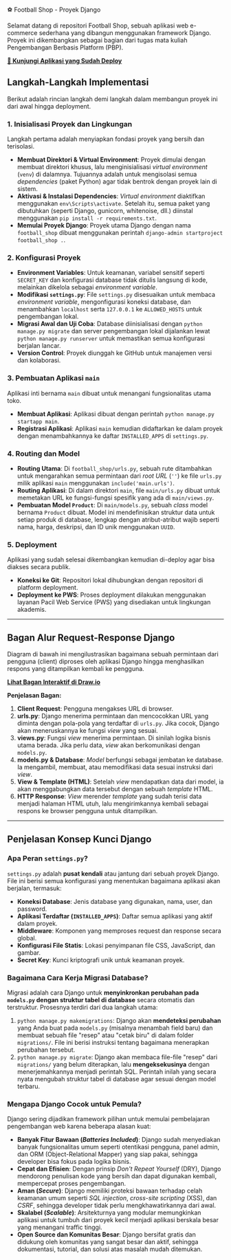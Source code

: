 ⚽ Football Shop - Proyek Django

Selamat datang di repositori Football Shop, sebuah aplikasi web e-commerce sederhana yang dibangun menggunakan framework Django. Proyek ini dikembangkan sebagai bagian dari tugas mata kuliah Pengembangan Berbasis Platform (PBP).

**[🔗 Kunjungi Aplikasi yang Sudah Deploy](https://prasetya-surya-footballshop.pbp.cs.ui.ac.id/)**

## Langkah-Langkah Implementasi

Berikut adalah rincian langkah demi langkah dalam membangun proyek ini dari awal hingga deployment.

### 1. Inisialisasi Proyek dan Lingkungan
Langkah pertama adalah menyiapkan fondasi proyek yang bersih dan terisolasi.
- **Membuat Direktori & Virtual Environment**: Proyek dimulai dengan membuat direktori khusus, lalu menginisialisasi *virtual environment* (`venv`) di dalamnya. Tujuannya adalah untuk mengisolasi semua *dependencies* (paket Python) agar tidak bentrok dengan proyek lain di sistem.
- **Aktivasi & Instalasi Dependencies**: *Virtual environment* diaktifkan menggunakan `env\Scripts\activate`. Setelah itu, semua paket yang dibutuhkan (seperti Django, gunicorn, whitenoise, dll.) diinstal menggunakan `pip install -r requirements.txt`.
- **Memulai Proyek Django**: Proyek utama Django dengan nama `football_shop` dibuat menggunakan perintah `django-admin startproject football_shop .`.

### 2. Konfigurasi Proyek
- **Environment Variables**: Untuk keamanan, variabel sensitif seperti `SECRET_KEY` dan konfigurasi database tidak ditulis langsung di kode, melainkan dikelola sebagai *environment variable*.
- **Modifikasi `settings.py`**: File `settings.py` disesuaikan untuk membaca *environment variable*, mengonfigurasi koneksi database, dan menambahkan `localhost` serta `127.0.0.1` ke `ALLOWED_HOSTS` untuk pengembangan lokal.
- **Migrasi Awal dan Uji Coba**: Database diinisialisasi dengan `python manage.py migrate` dan server pengembangan lokal dijalankan lewat `python manage.py runserver` untuk memastikan semua konfigurasi berjalan lancar.
- **Version Control**: Proyek diunggah ke GitHub untuk manajemen versi dan kolaborasi.

### 3. Pembuatan Aplikasi `main`
Aplikasi inti bernama `main` dibuat untuk menangani fungsionalitas utama toko.
- **Membuat Aplikasi**: Aplikasi dibuat dengan perintah `python manage.py startapp main`.
- **Registrasi Aplikasi**: Aplikasi `main` kemudian didaftarkan ke dalam proyek dengan menambahkannya ke daftar `INSTALLED_APPS` di `settings.py`.

### 4. Routing dan Model
- **Routing Utama**: Di `football_shop/urls.py`, sebuah rute ditambahkan untuk mengarahkan semua permintaan dari *root URL* (`''`) ke file `urls.py` milik aplikasi `main` menggunakan `include('main.urls')`.
- **Routing Aplikasi**: Di dalam direktori `main`, file `main/urls.py` dibuat untuk memetakan URL ke fungsi-fungsi spesifik yang ada di `main/views.py`.
- **Pembuatan Model `Product`**: Di `main/models.py`, sebuah *class* model bernama `Product` dibuat. Model ini mendefinisikan struktur data untuk setiap produk di database, lengkap dengan atribut-atribut wajib seperti nama, harga, deskripsi, dan ID unik menggunakan `UUID`.

### 5. Deployment
Aplikasi yang sudah selesai dikembangkan kemudian di-deploy agar bisa diakses secara publik.
- **Koneksi ke Git**: Repositori lokal dihubungkan dengan repositori di platform deployment.
- **Deployment ke PWS**: Proses deployment dilakukan menggunakan layanan Pacil Web Service (PWS) yang disediakan untuk lingkungan akademis.

---

## Bagan Alur Request-Response Django

Diagram di bawah ini mengilustrasikan bagaimana sebuah permintaan dari pengguna (client) diproses oleh aplikasi Django hingga menghasilkan respons yang ditampilkan kembali ke pengguna.


**[Lihat Bagan Interaktif di Draw.io](https://viewer.diagrams.net/?tags=%7B%7D&lightbox=1&highlight=0000ff&edit=_blank&layers=1&nav=1&title=Untitled%20Diagram.drawio&dark=auto#R%3Cmxfile%3E%3Cdiagram%20name%3D%22Page-1%22%20id%3D%22Ofzp7qnNFB__w1OHay2N%22%3E3ZpZd5s6EMc%2FDY%2FxAYnNj3Hc3D40PW3T05s8yqBg3bK4LF766e%2FISAaBbajX1C8JGi2gv2Z%2BGinR8EO0%2FCcls%2BlT4tNQQ7q%2F1PBYQ8hABoZf3LIqLY5tlYYgZb5oVBme2W8qjLqwFsynmdIwT5IwZzPV6CVxTL1csZE0TRZqs7ckVN86IwFtGZ49Erat%2FzI%2Fn5ZW19Ir%2B0fKgql8s6GLmojIxsKQTYmfLGom%2FEHDD2mS5OVTtHygIRdP6lL2e9xRu%2FmwlMZ5nw5fvfsfevb5%2B8vYeL4bzaavtvP1TowyJ2EhJqwhO4TxRj6bw2PAH4s0zAazlayBV9QqxeTylVQsTYrYp%2FylOlQvpiynzzPi8doF%2BAjYpnkUQsnY9J7TNKfLnfMyNmqBm9EkonkKH6OLDpYUWHiYMRTlRbVehmwzra2VLWxEuEiwGbpSER6EkH8gKuoj6lqEd6qooyqKnWsriluKRpw0pVdeWS1XFcu0ri2W2cf95owuDgpq4yKiGvZ7C%2BphH1UfQsYniB5HfOehaU914fWwn9GLKIvlBiyU7euu7rmENawtyjYFiv17vplDyQtJljFP1UWNeVAiXb3wwsA0HWl4BcOdPtAdJC3jZb3DeFUvfaEpg%2FnBEpbG8pOo38oWGrrDZydF6tFuT8pJGtC8a29ur2Ntoawt6yRtKQ1Jzubq525bPPGGLwnjnivdxBw2ArAZWOU0Ra962tEYqLmZGE5joFKH1kBrX9pM%2Bwj3svsE7jf6q6BZ3jdewQ0%2BkQmkuooXkpAFMXdRcAnuOCMeqAxyyXtRETHf52OMUpqx32SyHo9714zPfq2HNdKs8b5IF4mu6Kxt0su6J%2B6Js51cgNBApuMqa4VO4kqNDsnbW0bPs9Tu2Uhi1CmiD6wuhCxZ%2FlJ7rvWCUtWJF2SfExJGHpS6CGNelTCNxAnhQwmDG4RpblXnJkw7NXiisZd4yU8Sgx2OTxqPUptEfDsvf4IFGhXxf8VPePwB2diNUMbdSxnYfzHGagJynDedHyto2yH5OKxIPGyQ8CoZsxMPtaQGWQqNOlh0Qq6YPbmCr8kV1LgPwOhArqBG5oIunLlIN1O5EpBowtZ3bCQnt8GMjhMLMEN31cTkznn30Nh2Cj%2FVqcZ1VAIMhp0JybYzTYUhp84hfS%2BHTogT%2FDekKU0KYOtAnOAml%2FQL46R9zn6i0QR8Aozj24HJDm%2Bpjjm67RyJDzGWozIJI3WA88EF%2F1lGEicxX40MHCw%2FDDjDIVKB4x52i7L1XLQXN%2BuPfmRcn1PjB%2F0N%2BDF1lRqmcSB%2BNvfSEj%2FNC50z40dGx%2F57GJ7gBGRSxEF5diqTHN3neQ8vf%2Fz%2B9GnXJU1rMGmapE3LLd7v4P1ZFAcfkotwmvudC4Bu2%2BXdqbIo3XBUqFmQZZ71argTNcOrZjq7%2FpB67MHJMC%2BMGmdPpvONZrMkzuiNBL3dGfSuPDtdI8yhWP2HQ9m8%2Bj8R%2FOF%2F%3C%2Fdiagram%3E%3C%2Fmxfile%3E)**

**Penjelasan Bagan:**
1.  **Client Request**: Pengguna mengakses URL di browser.
2.  **urls.py**: Django menerima permintaan dan mencocokkan URL yang diminta dengan pola-pola yang terdaftar di `urls.py`. Jika cocok, Django akan meneruskannya ke fungsi *view* yang sesuai.
3.  **views.py**: Fungsi *view* menerima permintaan. Di sinilah logika bisnis utama berada. Jika perlu data, *view* akan berkomunikasi dengan `models.py`.
4.  **models.py & Database**: *Model* berfungsi sebagai jembatan ke database. Ia mengambil, membuat, atau memodifikasi data sesuai instruksi dari *view*.
5.  **View & Template (HTML)**: Setelah *view* mendapatkan data dari model, ia akan menggabungkan data tersebut dengan sebuah *template* HTML.
6.  **HTTP Response**: *View* merender *template* yang sudah terisi data menjadi halaman HTML utuh, lalu mengirimkannya kembali sebagai respons ke browser pengguna untuk ditampilkan.

---

## Penjelasan Konsep Kunci Django

### Apa Peran `settings.py`?
`settings.py` adalah **pusat kendali** atau jantung dari sebuah proyek Django. File ini berisi semua konfigurasi yang menentukan bagaimana aplikasi akan berjalan, termasuk:
- **Koneksi Database**: Jenis database yang digunakan, nama, user, dan password.
- **Aplikasi Terdaftar (`INSTALLED_APPS`)**: Daftar semua aplikasi yang aktif dalam proyek.
- **Middleware**: Komponen yang memproses request dan response secara global.
- **Konfigurasi File Statis**: Lokasi penyimpanan file CSS, JavaScript, dan gambar.
- **Secret Key**: Kunci kriptografi unik untuk keamanan proyek.

### Bagaimana Cara Kerja Migrasi Database?
Migrasi adalah cara Django untuk **menyinkronkan perubahan pada `models.py` dengan struktur tabel di database** secara otomatis dan terstruktur. Prosesnya terdiri dari dua langkah utama:
1.  `python manage.py makemigrations`: Django akan **mendeteksi perubahan** yang Anda buat pada `models.py` (misalnya menambah field baru) dan membuat sebuah file "resep" atau "cetak biru" di dalam folder `migrations/`. File ini berisi instruksi tentang bagaimana menerapkan perubahan tersebut.
2.  `python manage.py migrate`: Django akan membaca file-file "resep" dari `migrations/` yang belum diterapkan, lalu **mengeksekusinya** dengan menerjemahkannya menjadi perintah SQL. Perintah inilah yang secara nyata mengubah struktur tabel di database agar sesuai dengan model terbaru.

### Mengapa Django Cocok untuk Pemula?
Django sering dijadikan framework pilihan untuk memulai pembelajaran pengembangan web karena beberapa alasan kuat:
- **Banyak Fitur Bawaan (*Batteries Included*)**: Django sudah menyediakan banyak fungsionalitas umum seperti otentikasi pengguna, panel admin, dan ORM (Object-Relational Mapper) yang siap pakai, sehingga developer bisa fokus pada logika bisnis.
- **Cepat dan Efisien**: Dengan prinsip *Don't Repeat Yourself* (DRY), Django mendorong penulisan kode yang bersih dan dapat digunakan kembali, mempercepat proses pengembangan.
- **Aman (*Secure*)**: Django memiliki proteksi bawaan terhadap celah keamanan umum seperti *SQL injection*, *cross-site scripting* (XSS), dan *CSRF*, sehingga developer tidak perlu mengkhawatirkannya dari awal.
- **Skalabel (*Scalable*)**: Arsitekturnya yang modular memungkinkan aplikasi untuk tumbuh dari proyek kecil menjadi aplikasi berskala besar yang menangani traffic tinggi.
- **Open Source dan Komunitas Besar**: Django bersifat gratis dan didukung oleh komunitas yang sangat besar dan aktif, sehingga dokumentasi, tutorial, dan solusi atas masalah mudah ditemukan.
